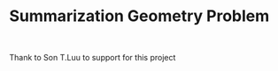 <h1>Summarization Geometry Problem</h1>
</br>

<p>Thank to Son T.Luu to support for this project</p>

